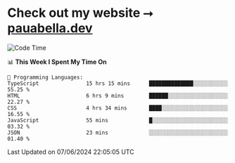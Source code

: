 # Check out my website ⭢ [pauabella.dev](https://pauabella.dev)

<!--START_SECTION:waka-->
![Code Time](http://img.shields.io/badge/Code%20Time-3%2C437%20hrs%2018%20mins-blue)

📊 **This Week I Spent My Time On** 

```text
💬 Programming Languages: 
TypeScript               15 hrs 15 mins      ██████████████░░░░░░░░░░░   55.25 % 
HTML                     6 hrs 9 mins        ██████░░░░░░░░░░░░░░░░░░░   22.27 % 
CSS                      4 hrs 34 mins       ████░░░░░░░░░░░░░░░░░░░░░   16.55 % 
JavaScript               55 mins             █░░░░░░░░░░░░░░░░░░░░░░░░   03.32 % 
JSON                     23 mins             ░░░░░░░░░░░░░░░░░░░░░░░░░   01.40 % 
```


 Last Updated on 07/06/2024 22:05:05 UTC
<!--END_SECTION:waka-->
